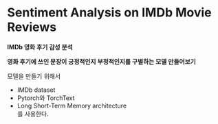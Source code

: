 # Sentiment Analysis on IMDb Movie Reviews
**IMDb 영화 후기 감성 분석**

**영화 후기에 쓰인 문장이 긍정적인지 부정적인지를 구별하는 모델 만들어보기**

모델을 만들기 위해서
- IMDb dataset
- Pytorch와 TorchText
- Long Short-Term Memory architecture<br/>
를 사용한다.
